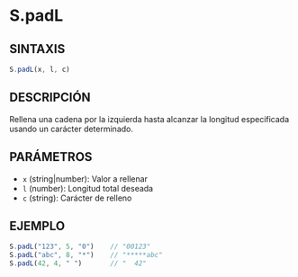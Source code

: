 # S.padL

## SINTAXIS
```javascript
S.padL(x, l, c)
```

## DESCRIPCIÓN
Rellena una cadena por la izquierda hasta alcanzar la longitud especificada usando un carácter determinado.

## PARÁMETROS
- `x` (string|number): Valor a rellenar
- `l` (number): Longitud total deseada
- `c` (string): Carácter de relleno

## EJEMPLO
```javascript
S.padL("123", 5, "0")    // "00123"
S.padL("abc", 8, "*")    // "*****abc"
S.padL(42, 4, " ")       // "  42"
```